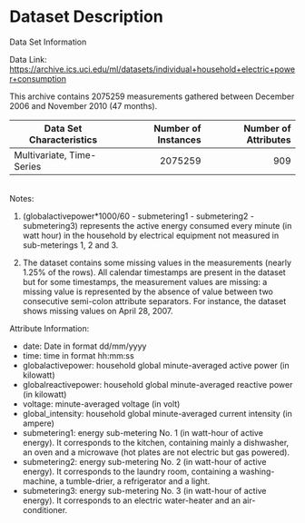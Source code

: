 # Dataset Description

Data Set Information  

Data Link: https://archive.ics.uci.edu/ml/datasets/individual+household+electric+power+consumption  

This archive contains 2075259 measurements gathered between December 2006 and November 2010 (47 months).

| Data Set Characteristics   | Number of Instances  | Number of Attributes |
| -------------------------  | -------------------: | -------------------: |
| Multivariate, Time-Series  | 2075259              | 909                  |

<br/>
Notes:

1. (globalactivepower*1000/60 - submetering1 - submetering2 - submetering3) represents the active energy consumed every minute (in watt hour) in the household by electrical equipment not measured in sub-meterings 1, 2 and 3.

2. The dataset contains some missing values in the measurements (nearly 1.25% of the rows). All calendar timestamps are present in the dataset but for some timestamps, the measurement values are missing: a missing value is represented by the absence of value between two consecutive semi-colon attribute separators. For instance, the dataset shows missing values on April 28, 2007.

Attribute Information:

- date: Date in format dd/mm/yyyy
- time: time in format hh:mm:ss
- globalactivepower: household global minute-averaged active power (in kilowatt)
- globalreactivepower: household global minute-averaged reactive power (in kilowatt)
- voltage: minute-averaged voltage (in volt)
- global_intensity: household global minute-averaged current intensity (in ampere)
- submetering1: energy sub-metering No. 1 (in watt-hour of active energy). It corresponds to the kitchen, containing mainly a dishwasher, an oven and a microwave (hot plates are not electric but gas powered).
- submetering2: energy sub-metering No. 2 (in watt-hour of active energy). It corresponds to the laundry room, containing a washing-machine, a tumble-drier, a refrigerator and a light.
- submetering3: energy sub-metering No. 3 (in watt-hour of active energy). It corresponds to an electric water-heater and an air-conditioner.